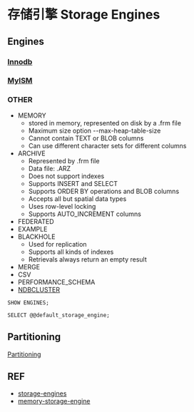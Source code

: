 # 存储引擎 Storage Engines

## Engines

### [Innodb](Innodb/Innodb.md)

### [MyISM](MyISM.md)

### OTHER

- MEMORY
  - stored in memory, represented on disk by a .frm file
  - Maximum size option --max-heap-table-size
  - Cannot contain TEXT or BLOB columns
  - Can use different character sets for different columns
- ARCHIVE
  - Represented by .frm file
  - Data file: .ARZ
  - Does not support indexes
  - Supports INSERT and SELECT
  - Supports ORDER BY operations and BLOB columns
  - Accepts all but spatial data types
  - Uses row-level locking
  - Supports AUTO_INCREMENT columns
- FEDERATED
- EXAMPLE
- BLACKHOLE
  - Used for replication
  - Supports all kinds of indexes
  - Retrievals always return an empty result
- MERGE
- CSV
- PERFORMANCE_SCHEMA
- [NDBCLUSTER](https://dev.mysql.com/doc/refman/5.6/en/mysql-cluster.html)


```mysql
SHOW ENGINES;

SELECT @@default_storage_engine;
```

## Partitioning

[Partitioning](Partitioning/Readme.md)

## REF

- [storage-engines](https://dev.mysql.com/doc/refman/5.6/en/storage-engines.html)
- [memory-storage-engine](https://dev.mysql.com/doc/refman/5.6/en/memory-storage-engine.html)






